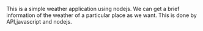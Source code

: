 This is a simple weather application using nodejs.
We can get a brief information of the weather of a particular place as we want.
This is done by API,javascript and nodejs.
